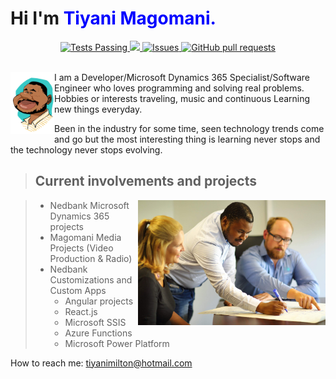 # Hi I'm **<span style="color:blue">Tiyani Magomani.</span>**

<p align="center">

  <p align="center">
    <a href="https://github.com/tiyanimilton/github-readme-stats/actions">
      <img alt="Tests Passing" src="https://github.com/anuraghazra/github-readme-stats/workflows/Test/badge.svg" />
    </a>
    <a href="https://codecov.io/gh/tiyanimilton/github-readme-stats">
      <img src="https://codecov.io/gh/tiyanimilton/github-readme-stats/branch/master/graph/badge.svg" />
    </a>
    <a href="https://github.com/tiyanimilton/github-readme-stats/issues">
      <img alt="Issues" src="https://img.shields.io/github/issues/tiyanimilton/github-readme-stats?color=0088ff" />
    </a>
    <a href="https://github.com/tiyanimilton/github-readme-stats/pulls">
      <img alt="GitHub pull requests" src="https://img.shields.io/github/issues-pr/tiyanimilton/github-readme-stats?color=0088ff" />
    </a>
    <br />
    <br />

  </p>
  </p>

<picture>
    <kbd>
        <img alt="Shows an illustrated sun in light color mode and a moon with stars in dark color mode." src="Magomani,Tiyani.jpg" width="70px"  align="left" >
    </kbd>
</picture>

I am a Developer/Microsoft Dynamics 365 Specialist/Software Engineer who loves programming and solving real problems.
Hobbies or interests traveling, music and continuous Learning new things everyday.

Been in the industry for some time, seen technology trends come and go but the most interesting thing is learning never stops and the technology never stops evolving.

> ## Current involvements and projects

<picture >
  <img alt="Shows an illustrated sun in light color mode and a moon with stars in dark color mode." src="IMG_0341.jpeg" width="300"  align="right" >
</picture>

> * Nedbank Microsoft Dynamics 365 projects
> * Magomani Media Projects (Video Production & Radio)  
> * Nedbank Customizations and Custom Apps
>   * Angular projects
>   * React.js
>   * Microsoft SSIS
>   * Azure Functions
>   * Microsoft Power Platform

How to reach me: tiyanimilton@hotmail.com
